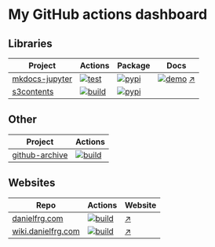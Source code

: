 # My GitHub actions dashboard

## Libraries

| Project | Actions | Package | Docs |
| --- | --- | --- | --- |
| [mkdocs-jupyter](https://github.com/danielfrg/mkdocs-jupyter) | [![test](https://github.com/danielfrg/mkdocs-jupyter/actions/workflows/test.yml/badge.svg)](https://github.com/danielfrg/mkdocs-jupyter/actions/workflows/test.yml) | [![pypi](https://img.shields.io/pypi/v/mkdocs-jupyter.svg)](https://pypi.org/project/mkdocs-jupyter/) | [![demo](https://github.com/danielfrg/mkdocs-jupyter/workflows/docs/badge.svg)](https://github.com/danielfrg/mkdocs-jupyter/actions/workflows/docs.yml) [↗](https://mkdocs-jupyter.danielfrg.com) |
| [s3contents](https://github.com/danielfrg/s3contents) | [![build](https://github.com/danielfrg/s3contents/workflows/test/badge.svg)](https://github.com/danielfrg/s3contents/actions/workflows/test.yml) | [![pypi](https://img.shields.io/pypi/v/s3contents.svg)](https://pypi.org/project/s3contents) |

## Other

| Project | Actions |
| --- | --- |
| [github-archive](https://github.com/danielfrg/github-archive) | [![build](https://github.com/danielfrg/github-archive/workflows/image/badge.svg)](https://github.com/danielfrg/github-archive/actions/workflows/image.yml) |

## Websites

| Repo | Actions | Website |
| --- | --- | --- |
| [danielfrg.com](https://github.com/danielfrg/danielfrg.com) | [![build](https://github.com/danielfrg/danielfrg.com/workflows/deploy/badge.svg)](https://github.com/danielfrg/danielfrg.com/actions/workflows/deploy.yml) | [↗](https://danielfrg.com) |
| [wiki.danielfrg.com](https://github.com/danielfrg/wiki.danielfrg.com) | [![build](https://github.com/danielfrg/wiki.danielfrg.com/workflows/deploy/badge.svg)](https://github.com/danielfrg/wiki.danielfrg.com/actions/workflows/deploy.yml) | [↗](https://wiki.danielfrg.com) |
